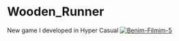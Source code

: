 # Wooden_Runner 
 New game I developed in Hyper Casual
<a href="https://www.youtube.com/watch?v=OgcJygRiM_0"><img src="https://ibb.co/M9hzmSj" alt="Benim-Filmim-5" border="0"></a>
